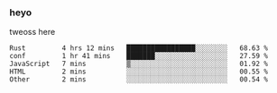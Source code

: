 ### heyo
tweoss here

<!--START_SECTION:waka-->

```text
Rust         4 hrs 12 mins   █████████████████░░░░░░░░   68.63 %
conf         1 hr 41 mins    ███████░░░░░░░░░░░░░░░░░░   27.59 %
JavaScript   7 mins          ▒░░░░░░░░░░░░░░░░░░░░░░░░   01.92 %
HTML         2 mins          ░░░░░░░░░░░░░░░░░░░░░░░░░   00.55 %
Other        2 mins          ░░░░░░░░░░░░░░░░░░░░░░░░░   00.54 %
```

<!--END_SECTION:waka-->

<!--
**Tweoss/tweoss** is a ✨ _special_ ✨ repository because its `README.md` (this file) appears on your GitHub profile.

Here are some ideas to get you started:

- 🔭 I’m currently working on ...
- 🌱 I’m currently learning ...
- 👯 I’m looking to collaborate on ...
- 🤔 I’m looking for help with ...
- 💬 Ask me about ...
- 📫 How to reach me: ...
- 😄 Pronouns: ...
- ⚡ Fun fact: ...
-->
